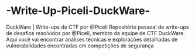 # -Write-Up-Piceli-DuckWare-
DuckWare | Write-ups de CTF por @Piceli Repositório pessoal de write-ups de desafios resolvidos por @Piceli, membro da equipe de CTF DuckWare. Aqui você vai encontrar análises técnicas e explorações detalhadas de vulnerabilidades encontradas em competições de segurança
